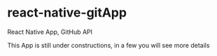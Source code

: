 # react-native-gitApp
React Native App, GitHub API

This App is still under constructions, in a few you will see more details
